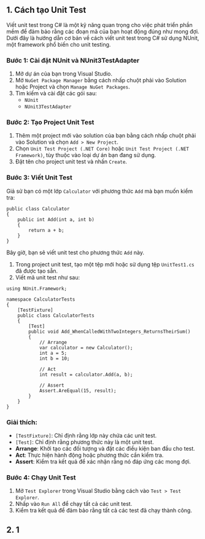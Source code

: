 
## 1. Cách tạo Unit Test
Viết unit test trong C# là một kỹ năng quan trọng cho việc phát triển phần mềm để đảm bảo rằng các đoạn mã của bạn hoạt động đúng như mong đợi. Dưới đây là hướng dẫn cơ bản về cách viết unit test trong C# sử dụng NUnit, một framework phổ biến cho unit testing.

### Bước 1: Cài đặt NUnit và NUnit3TestAdapter


1. Mở dự án của bạn trong Visual Studio.
2. Mở `NuGet Package Manager` bằng cách nhấp chuột phải vào Solution hoặc Project và chọn `Manage NuGet Packages`.
3. Tìm kiếm và cài đặt các gói sau:
    - `NUnit`
    - `NUnit3TestAdapter`

### Bước 2: Tạo Project Unit Test

1. Thêm một project mới vào solution của bạn bằng cách nhấp chuột phải vào Solution và chọn `Add > New Project`.
2. Chọn `Unit Test Project (.NET Core)` hoặc `Unit Test Project (.NET Framework)`, tùy thuộc vào loại dự án bạn đang sử dụng.
3. Đặt tên cho project unit test và nhấn `Create`.

### Bước 3: Viết Unit Test

Giả sử bạn có một lớp `Calculator` với phương thức `Add` mà bạn muốn kiểm tra:

```CSharp
public class Calculator
{
    public int Add(int a, int b)
    {
        return a + b;
    }
}
```

Bây giờ, bạn sẽ viết unit test cho phương thức `Add` này.

1. Trong project unit test, tạo một tệp mới hoặc sử dụng tệp `UnitTest1.cs` đã được tạo sẵn.
2. Viết mã unit test như sau:
```CSharp
using NUnit.Framework;

namespace CalculatorTests
{
    [TestFixture]
    public class CalculatorTests
    {
        [Test]
        public void Add_WhenCalledWithTwoIntegers_ReturnsTheirSum()
        {
            // Arrange
            var calculator = new Calculator();
            int a = 5;
            int b = 10;

            // Act
            int result = calculator.Add(a, b);

            // Assert
            Assert.AreEqual(15, result);
        }
    }
}
```

### Giải thích:

- `[TestFixture]`: Chỉ định rằng lớp này chứa các unit test.
- `[Test]`: Chỉ định rằng phương thức này là một unit test.
- **Arrange**: Khởi tạo các đối tượng và đặt các điều kiện ban đầu cho test.
- **Act**: Thực hiện hành động hoặc phương thức cần kiểm tra.
- **Assert**: Kiểm tra kết quả để xác nhận rằng nó đáp ứng các mong đợi.

### Bước 4: Chạy Unit Test

1. Mở `Test Explorer` trong Visual Studio bằng cách vào `Test > Test Explorer`.
2. Nhấp vào `Run All` để chạy tất cả các unit test.
3. Kiểm tra kết quả để đảm bảo rằng tất cả các test đã chạy thành công.


## 2. 1

